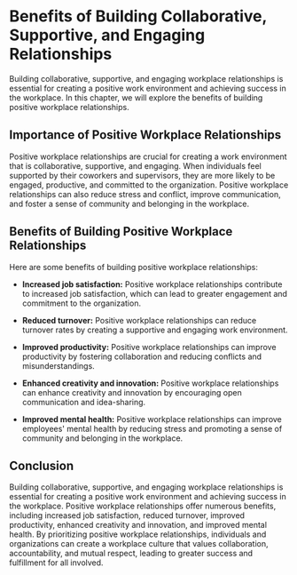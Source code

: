 Benefits of Building Collaborative, Supportive, and Engaging Relationships
===================================================================================================

Building collaborative, supportive, and engaging workplace relationships is essential for creating a positive work environment and achieving success in the workplace. In this chapter, we will explore the benefits of building positive workplace relationships.

Importance of Positive Workplace Relationships
----------------------------------------------

Positive workplace relationships are crucial for creating a work environment that is collaborative, supportive, and engaging. When individuals feel supported by their coworkers and supervisors, they are more likely to be engaged, productive, and committed to the organization. Positive workplace relationships can also reduce stress and conflict, improve communication, and foster a sense of community and belonging in the workplace.

Benefits of Building Positive Workplace Relationships
-----------------------------------------------------

Here are some benefits of building positive workplace relationships:

* **Increased job satisfaction:** Positive workplace relationships contribute to increased job satisfaction, which can lead to greater engagement and commitment to the organization.

* **Reduced turnover:** Positive workplace relationships can reduce turnover rates by creating a supportive and engaging work environment.

* **Improved productivity:** Positive workplace relationships can improve productivity by fostering collaboration and reducing conflicts and misunderstandings.

* **Enhanced creativity and innovation:** Positive workplace relationships can enhance creativity and innovation by encouraging open communication and idea-sharing.

* **Improved mental health:** Positive workplace relationships can improve employees' mental health by reducing stress and promoting a sense of community and belonging in the workplace.

Conclusion
----------

Building collaborative, supportive, and engaging workplace relationships is essential for creating a positive work environment and achieving success in the workplace. Positive workplace relationships offer numerous benefits, including increased job satisfaction, reduced turnover, improved productivity, enhanced creativity and innovation, and improved mental health. By prioritizing positive workplace relationships, individuals and organizations can create a workplace culture that values collaboration, accountability, and mutual respect, leading to greater success and fulfillment for all involved.


